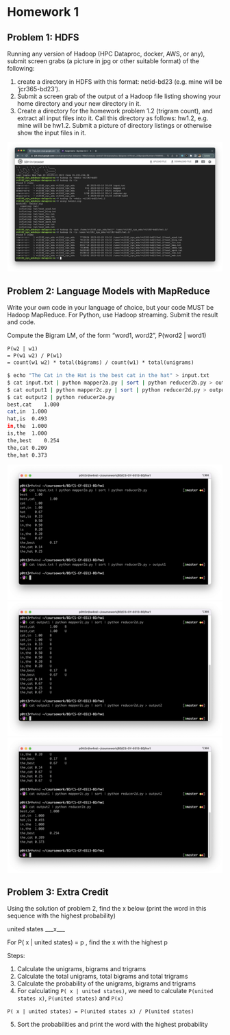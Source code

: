 # Homework 1

## Problem 1: HDFS

Running any version of Hadoop (HPC Dataproc, docker, AWS, or any), submit screen grabs (a picture in jpg or other suitable format) of the following:

1. create a directory in HDFS with this format: netid-bd23 (e.g. mine will be ‘jcr365-bd23’).
2. Submit a screen grab of the output of a Hadoop file listing showing your home directory and your new directory in it.
3. Create a directory for the homework problem 1.2 (trigram count), and extract all input files into it. Call this directory as follows: hw1.2, e.g. mine will be hw1.2.  Submit a picture of directory listings or otherwise show the input files in it.

![](./img/q1.png)

## Problem 2: Language Models with MapReduce

Write your own code in your language of choice, but your code MUST be Hadoop MapReduce.
For Python, use Hadoop streaming. Submit the result and code.

Compute the Bigram LM, of the form “word1, word2”, P(word2 | word1)

```
P(w2 | w1)
= P(w1 w2) / P(w1)
= count(w1 w2) * total(bigrams) / count(w1) * total(unigrams)
```

```bash
$ echo "The Cat in the Hat is the best cat in the hat" > input.txt
$ cat input.txt | python mapper2a.py | sort | python reducer2b.py > output1
$ cat output1 | python mapper2c.py | sort | python reducer2d.py > output2
$ cat output2 | python reducer2e.py
best,cat	1.000
cat,in	1.000
hat,is	0.493
in,the	1.000
is,the	1.000
the,best	0.254
the,cat	0.209
the,hat	0.373
```

![](./img/o1.png)
![](./img/o2.png)
![](./img/o3.png)

## Problem 3: Extra Credit

Using the solution of problem 2, find the x below (print the word in this sequence with the highest probability)

united states \_\_\_x\_\_\_

For P( x | united states) = p , find the x with the highest p

Steps:
1. Calculate the unigrams, bigrams and trigrams
2. Calculate the total unigrams, total bigrams and total trigrams
3. Calculate the probability of the unigrams, bigrams and trigrams
4. For calculating `P( x | united states)`, we need to calculate `P(united states x)`, `P(united states)` and `P(x)`
```
P( x | united states) = P(united states x) / P(united states)
```
5. Sort the probabilities and print the word with the highest probability
